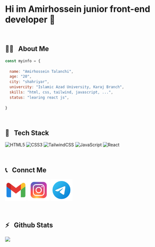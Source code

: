 # Hi im Amirhossein junior front-end developer 👋

<br>

## 👨‍💻 &nbsp; About Me

``` javascript
const myinfo = {

  name: "Amirhossein Talanchi",
  age: "20",
  city: "shahriyar",
  univercity: "Islamic Azad University, Karaj Branch",
  skills: "html, css, tailwind, javascript, ...",
  status: "learing react js",

}
```
<br>


## 🔧 &nbsp; Tech Stack

 ![HTML5](https://img.shields.io/badge/html5-%23E34F26.svg?style=for-the-badge&logo=html5&logoColor=white) ![CSS3](https://img.shields.io/badge/css3-%231572B6.svg?style=for-the-badge&logo=css3&logoColor=white) ![TailwindCSS](https://img.shields.io/badge/tailwindcss-%2338B2AC.svg?style=for-the-badge&logo=tailwind-css&logoColor=white) ![JavaScript](https://img.shields.io/badge/javascript-%23323330.svg?style=for-the-badge&logo=javascript&logoColor=%23F7DF1E) ![React](https://img.shields.io/badge/react-%2320232a.svg?style=for-the-badge&logo=react&logoColor=%2361DAFB)

<br>


## 📞 &nbsp; Connct Me

  <a href="www.amirhosseintalanchi.84gmail.com"><img width="70px" height="70px" src="https://github.com/AmirhosseinTalanchi/AmirhosseinTalanchi/blob/main/icons8-gmail-100.png?raw=true"/></a>
  <a href="https://instagram.com/amirhosseintalanchi.84"><img width="70px" height="70px" src="https://github.com/AmirhosseinTalanchi/AmirhosseinTalanchi/blob/main/icons8-instagram-96.png?raw=true"/></a>
  <a href="https://t.me/Amirho3einTalanchi"><img width="70px" height="70px" src="https://github.com/AmirhosseinTalanchi/AmirhosseinTalanchi/blob/main/icons8-telegram-96.png?raw=true"/></a>

<br>


## ⚡️ &nbsp; Github Stats

<a href="https://github.com/sabzlearn-ir">
  <img src="https://github-readme-stats.vercel.app/api/top-langs/?username=AmirhosseinTalanchi" />
</a>


